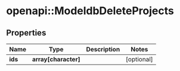 # openapi::ModeldbDeleteProjects


## Properties
Name | Type | Description | Notes
------------ | ------------- | ------------- | -------------
**ids** | **array[character]** |  | [optional] 


